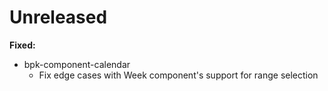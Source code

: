 # Unreleased

**Fixed:**

- bpk-component-calendar
  - Fix edge cases with Week component's support for range selection

